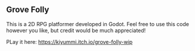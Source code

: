 ## Grove Folly
This is a 2D RPG platformer developed in Godot. Feel free to use this code however you like, but credit would be much appreciated!

PLay it here: https://kiyummi.itch.io/grove-folly-wip
